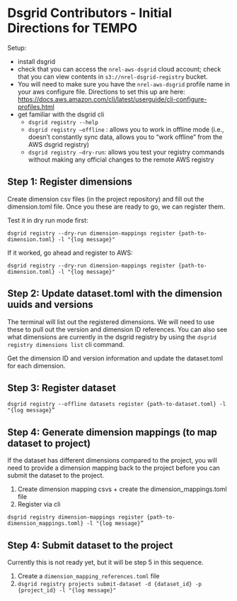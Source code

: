 # Dsgrid Contributors - Initial Directions for TEMPO

Setup:
- install dsgrid
- check that you can access the `nrel-aws-dsgrid` cloud account; check that you can view contents in `s3://nrel-dsgrid-registry` bucket.
- You will need to make sure you have the `nrel-aws-dsgrid` profile name in your aws configure file. Directions to set this up are here: https://docs.aws.amazon.com/cli/latest/userguide/cli-configure-profiles.html
- get familiar with the dsgrid cli
	- `dsgrid registry --help`
	- `dsgrid registry —offline` : allows you to work in offline mode (i.e., doesn’t constantly sync data, allows you to “work offline” from the AWS dsgrid registry)
	- `dsgrid registry —dry-run`: allows you test your registry commands without making any official changes to the remote AWS registry


## Step 1: Register dimensions
Create dimension csv files (in the project repository) and fill out the dimension.toml file. Once you these are ready to go, we can register them.

Test it in dry run mode first:
```
dsgrid registry --dry-run dimension-mappings register {path-to-dimension.toml} -l "{log message}"
```

If it worked, go ahead and register to AWS:
```
dsgrid registry --dry-run dimension-mappings register {path-to-dimension.toml} -l "{log message}"
```

## Step 2: Update dataset.toml with the dimension uuids and versions
The terminal will list out the registered dimensions. We will need to use these to pull out the version and dimension ID references. You can also see what dimensions are currently in the dsgrid registry by using the `dsgrid registry dimensions list` cli command.

Get the dimension ID and version information and update the dataset.toml for each dimension.

## Step 3: Register dataset

```
dsgrid registry --offline datasets register {path-to-dataset.toml} -l "{log message}”
```


## Step 4: Generate dimension mappings (to map dataset to project)
If the dataset has different dimensions compared to the project, you will need to provide a dimension mapping back to the project before you can submit the dataset to the project. 

1. Create dimension mapping csvs + create the dimension_mappings.toml file
2. Register via cli

```
dsgrid registry dimension-mappings register {path-to-dimension_mappings.toml} -l "{log message}”
```

## Step 4: Submit dataset to the project
Currently this is not ready yet, but it will be step 5 in this sequence.

1. Create a `dimension_mapping_references.toml` file
2. `dsgrid registry projects submit-dataset -d {dataset_id} -p {project_id} -l "{log message}"`
